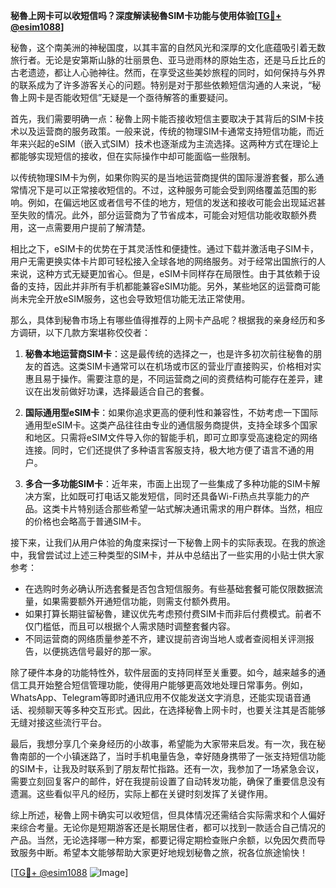 **秘魯上网卡可以收短信吗？深度解读秘魯SIM卡功能与使用体验[[TG💪+ @esim1088](https://t.me/s/esim1088)]**

秘魯，这个南美洲的神秘国度，以其丰富的自然风光和深厚的文化底蕴吸引着无数旅行者。无论是安第斯山脉的壮丽景色、亚马逊雨林的原始生态，还是马丘比丘的古老遗迹，都让人心驰神往。然而，在享受这些美妙旅程的同时，如何保持与外界的联系成为了许多游客关心的问题。特别是对于那些依赖短信沟通的人来说，“秘魯上网卡是否能收短信”无疑是一个亟待解答的重要疑问。

首先，我们需要明确一点：秘魯上网卡能否接收短信主要取决于其背后的SIM卡技术以及运营商的服务政策。一般来说，传统的物理SIM卡通常支持短信功能，而近年来兴起的eSIM（嵌入式SIM）技术也逐渐成为主流选择。这两种方式在理论上都能够实现短信的接收，但在实际操作中却可能面临一些限制。

以传统物理SIM卡为例，如果你购买的是当地运营商提供的国际漫游套餐，那么通常情况下是可以正常接收短信的。不过，这种服务可能会受到网络覆盖范围的影响。例如，在偏远地区或者信号不佳的地方，短信的发送和接收可能会出现延迟甚至失败的情况。此外，部分运营商为了节省成本，可能会对短信功能收取额外费用，这一点需要用户提前了解清楚。

相比之下，eSIM卡的优势在于其灵活性和便捷性。通过下载并激活电子SIM卡，用户无需更换实体卡片即可轻松接入全球各地的网络服务。对于经常出国旅行的人来说，这种方式无疑更加省心。但是，eSIM卡同样存在局限性。由于其依赖于设备的支持，因此并非所有手机都能兼容eSIM功能。另外，某些地区的运营商可能尚未完全开放eSIM服务，这也会导致短信功能无法正常使用。

那么，具体到秘魯市场上有哪些值得推荐的上网卡产品呢？根据我的亲身经历和多方调研，以下几款方案堪称佼佼者：

1. **秘魯本地运营商SIM卡**：这是最传统的选择之一，也是许多初次前往秘魯的朋友的首选。这类SIM卡通常可以在机场或市区的营业厅直接购买，价格相对实惠且易于操作。需要注意的是，不同运营商之间的资费结构可能存在差异，建议在出发前做好功课，选择最适合自己的套餐。

2. **国际通用型eSIM卡**：如果你追求更高的便利性和兼容性，不妨考虑一下国际通用型eSIM卡。这类产品往往由专业的通信服务商提供，支持全球多个国家和地区。只需将eSIM文件导入你的智能手机，即可立即享受高速稳定的网络连接。同时，它们还提供了多种语言客服支持，极大地方便了语言不通的用户。

3. **多合一多功能SIM卡**：近年来，市面上出现了一些集成了多种功能的SIM卡解决方案，比如既可打电话又能发短信，同时还具备Wi-Fi热点共享能力的产品。这类卡片特别适合那些希望一站式解决通讯需求的用户群体。当然，相应的价格也会略高于普通SIM卡。

接下来，让我们从用户体验的角度来探讨一下秘魯上网卡的实际表现。在我的旅途中，我曾尝试过上述三种类型的SIM卡，并从中总结出了一些实用的小贴士供大家参考：

- 在选购时务必确认所选套餐是否包含短信服务。有些基础套餐可能仅限数据流量，如果需要额外开通短信功能，则需支付额外费用。
- 如果打算长期驻留秘魯，建议优先考虑预付费SIM卡而非后付费模式。前者不仅门槛低，而且可以根据个人需求随时调整套餐内容。
- 不同运营商的网络质量参差不齐，建议提前咨询当地人或者查阅相关评测报告，以便挑选信号最好的那一家。

除了硬件本身的功能特性外，软件层面的支持同样至关重要。如今，越来越多的通信工具开始整合短信管理功能，使得用户能够更高效地处理日常事务。例如，WhatsApp、Telegram等即时通讯应用不仅能发送文字消息，还能实现语音通话、视频聊天等多种交互形式。因此，在选择秘魯上网卡时，也要关注其是否能够无缝对接这些流行平台。

最后，我想分享几个亲身经历的小故事，希望能为大家带来启发。有一次，我在秘魯南部的一个小镇迷路了，当时手机电量告急，幸好随身携带了一张支持短信功能的SIM卡，让我及时联系到了朋友帮忙指路。还有一次，我参加了一场紧急会议，需要立刻回复客户的邮件，好在我提前设置了自动转发功能，确保了重要信息没有遗漏。这些看似平凡的经历，实际上都在关键时刻发挥了关键作用。

综上所述，秘魯上网卡确实可以收短信，但具体情况还需结合实际需求和个人偏好来综合考量。无论你是短期游客还是长期居住者，都可以找到一款适合自己情况的产品。当然，无论选择哪一种方案，都要记得定期检查账户余额，以免因欠费而导致服务中断。希望本文能够帮助大家更好地规划秘魯之旅，祝各位旅途愉快！

[[TG💪+ @esim1088](https://t.me/s/esim1088) ![Image](https://i.postimg.cc/4NQfJmqS/Snipaste-2025-05-13-00-14-12.png)]
